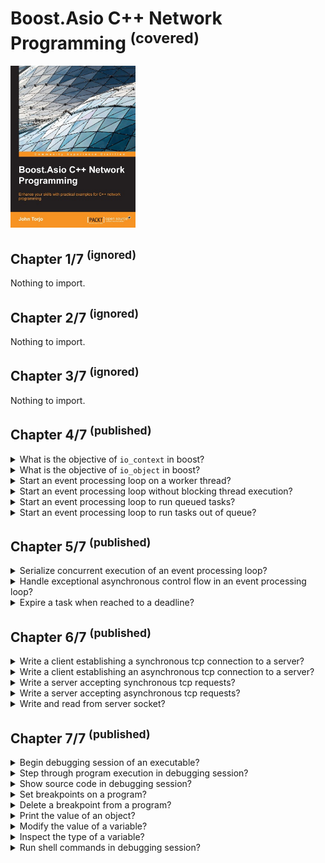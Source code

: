 # Boost.Asio C++ Network Programming <sup>(covered)</sup>
<img src="../covers/9781782163268.jpg" width="200"/>

## Chapter 1/7 <sup>(ignored)</sup>

Nothing to import.

## Chapter 2/7 <sup>(ignored)</sup>

Nothing to import.

## Chapter 3/7 <sup>(ignored)</sup>

Nothing to import.

## Chapter 4/7 <sup>(published)</sup>

<details>
<summary>What is the objective of <code>io_context</code> in boost?</summary>

> The I/O context is a channel that is used to access operating system resources
> and establish communication between our program and the operating system that
> performs I/O requests.

> **Resources**
> - Boost.Asio C++ Network Programming - Chapter 4

> **References**
> - https://www.boost.org/doc/libs/1_83_0/doc/html/boost_asio/reference/io_context.html
---
</details>

<details>
<summary>What is the objective of <code>io_object</code> in boost?</summary>

> The I/O object has the role of submitting I/O requests. For instance, the
> `tcp::socket` object will provide a socket programming request from our
> program to the operating system.

> **Resources**
> - Boost.Asio C++ Network Programming - Chapter 4
> ---
> **References**
> ---
</details>

<details>
<summary>Start an event processing loop on a worker thread?</summary>

> Running the `io_service` object's event processing loop will block the
> execution of the thread and will run ready handlers until there are no more
> ready handlers remaining or until the `io_service` object has been stopped.
>
> ```cpp
> #include <iostream>
> #include <boost/asio.hpp>
>
> int main()
> {
>     boost::asio::io_service service;
>     boost::asio::io_service::work work{service};
>     service.run();
>     // will not be reached: blocking service
> }
> ``````
>
> The `boost::asio::io_service::work` class is responsible for telling the
> `io_service` object when the work starts and when it has finished. It will
> make sure that the `io_service::run()` function will not exit during the time
> the work is underway. Also, it will make sure that the `io_service::run()`
> function exits when there is no unfinished work remaining.

> **Resources**
> - Boost.Asio C++ Network Programming - Chapter 4

> **References**
> - https://www.boost.org/doc/libs/1_83_0/doc/html/boost_asio/reference/io_context/run/overload1.html
---
</details>

<details>
<summary>Start an event processing loop without blocking thread execution?</summary>

> The `poll()` function will run the `io_service` object's event processing loop
> without blocking the execution of the thread. This will run the handlers until
> there are no more ready handlers remaining or until the `io_service` object
> has been stopped.
>
> ```cpp
> #include <iostream>
> #include <boost/asio.hpp>
>
> int main()
> {
>     boost::asio::io_service service;
>     boost::asio::io_service::work work{service};
>     service.poll();
>     // will be reached: non-blocking service
> }
> ``````
>
> ---
> **Resources**
> - Boost.Asio C++ Network Programming - Chapter 4

> **References**
> - https://www.boost.org/doc/libs/1_83_0/doc/html/boost_asio/reference/io_context/poll.html
---
</details>

<details>
<summary>Start an event processing loop to run queued tasks?</summary>

> The `post()` function requests the service to run its works after queueing up
> all the work. So it does not run the works immediately.
>
> Any thread calling `io_service::run()` function will block execution and wait
> for tasks to be enqueued, or finish existing tasks. Best practice is to attach
> `io_service` to slave threads so that they wait for tasks to be given and
> execute them while master threads assign new tasks to them.
>
> ```cpp
> #include <thread>
> #include <chrono>
> #include <functional>
> #include <boost/asio.hpp>
>
> void finish_tasks(boost::asio::io_service& service)
> {
>     service.run();
> }
>
> void some_work(std::size_t s)
> {
>     std::this_thread::sleep_for(std::chrono::seconds(s));
> }
>
> int main()
> {
>     boost::asio::io_service service;
>     std::thread worker{finish_tasks, std::ref(service)};
>     service.post(std::bind(some_work, 2));
>     worker.join();
> }
> ``````
>
> ---
> **Resources**
> - Boost.Asio C++ Network Programming - Chapter 4
> ---
> **References**
> - https://www.boost.org/doc/libs/1_83_0/doc/html/boost_asio/reference/io_context/post.html
> ---
</details>

<details>
<summary>Start an event processing loop to run tasks out of queue?</summary>

> The `dispatch()` function requests the service to run its works right away
> without queueing up.
>
> The `dispatch()` function can be invoked from the current worker thread, while
> the `post()` function has to wait until the handler of the worker is complete
> before it can be invoked. In other words, the `dispatch()` function's events
> can be executed from the current worker thread even if there are other pending
> events queued up, while the `post()` function's events have to wait until the
> handler completes the execution before being allowed to be executed.
>
> ```cpp
> #include <thread>
> #include <chrono>
> #include <functional>
> #include <boost/asio.hpp>
>
> void some_work(std::size_t s)
> {
>     std::this_thread::sleep_for(std::chrono::seconds(s));
> }
>
> void finish_tasks(boost::asio::io_service& service)
> {
>     service.run();
> }
>
> int main()
> {
>     boost::asio::io_service service;
>     std::thread worker{finish_tasks, std::ref(service)};
>     boost::asio::dispatch(service, std::bind(some_work, 2));
>     worker.join();
>     service.stop();
> }
> ``````
>
> ---
> **Resources**
> - Boost.Asio C++ Network Programming - Chapter 4
> ---
> **References**
> - https://www.boost.org/doc/libs/1_83_0/doc/html/boost_asio/reference/dispatch.html
> ---
</details>

## Chapter 5/7 <sup>(published)</sup>

<details>
<summary>Serialize concurrent execution of an event processing loop?</summary>

> Strand is a class in the <code>io_service</code> object that provides handler
> execution serialization. It can be used to ensure the work we have will be
> executed serially.
>
> ```cpp
> #include <thread>
> #include <chrono>
> #include <functional>
> #include <boost/asio.hpp>
>
> void some_work(std::size_t s)
> {
>     std::this_thread::sleep_for(std::chrono::seconds(s));
> }
>
> void finish_tasks(boost::asio::io_service& service)
> {
>     service.run();
> }
>
> int main()
> {
>     boost::asio::io_context service;
>     boost::asio::io_context::strand strand{service};
>     std::thread worker{finish_tasks, std::ref(service)};
>     strand.post(std::bind(some_work, 2));
>     service.post(strand.wrap(std::bind(some_work, 2)));
>     worker.join();
>     service.stop();
> }
> ``````
>
> The `boost::asio::io_context::strand::wrap()` function creates a new handler
> function object that will automatically pass the wrapped handler to the strand
> object's dispatch function when it is called.
>
> ---
> **Resources**
> - Boost.Asio C++ Network Programming - Chapter 5
> ---
> **References**
> ---
</details>

<details>
<summary>Handle exceptional asynchronous control flow in an event processing loop?</summary>

> ```cpp
> #include <thread>
> #include <mutex>
> #include <iostream>
> #include <exception>
> #include <boost/asio.hpp>
>
> std::mutex ostream_lock;
>
> void some_work()
> {
>     throw std::runtime_error("i/o failure");
> }
>
> void finish_tasks(boost::asio::io_service& service)
> {
>     try
>     {
>         service.run();
>     }
>     catch (std::runtime_error const& exp)
>     {
>         std::lock_guard<std::mutex> lock{ostream_lock};
>         std::cerr << exp.what() << "\n";
>     }
> }
>
> int main()
> {
>     boost::asio::io_context service;
>     std::thread worker{finish_tasks, std::ref(service)};
>     service.post(some_work);
>     service.post(some_work); // no more io context to dispatch
>     worker.join();
>     service.stop();
> }
> ``````
>
> ---
> **Resources**
> - Boost.Asio C++ Network Programming - Chapter 5
> ---
> **References**
> ---
</details>

<details>
<summary>Expire a task when reached to a deadline?</summary>

> ```cpp
> #include <thread>
> #include <chrono>
> #include <boost/asio.hpp>
>
> void some_work()
> {
>     std::this_thread::sleep_for(std::chrono::seconds(2));
> }
>
> void finish_tasks(boost::asio::io_service& service)
> {
>     service.run();
> }
>
> void timer_handler(boost::system::error_code const&)
> {
> }
>
> int main()
> {
>     boost::asio::io_context service;
>     boost::asio::io_context::strand strand{service};
>     std::thread worker{finish_tasks, std::ref(service)};
>     service.post(some_work);
>
>     boost::asio::deadline_timer timer{service};
>     timer.expires_from_now(boost::posix_time::seconds(1));
>     timer.async_wait(strand.wrap(timer_handler));
>
>     worker.join();
>     service.stop();
> }
> ``````
>
> ---
> **Resources**
> - Boost.Asio C++ Network Programming - Chapter 5
> ---
> **References**
> ---
</details>

## Chapter 6/7 <sup>(published)</sup>

<details>
<summary>Write a client establishing a synchronous tcp connection to a server?</summary>

> ```cpp
> #include <thread>
> #include <string>
> #include <boost/asio.hpp>
>
> void initialize_service(boost::asio::io_context& service)
> {
>     service.run();
> }
>
> int main()
> {
>     boost::asio::io_context service;
>     boost::asio::io_context::strand strand{service};
>
>     std::thread worker{initialize_service, std::ref(service)};
>
>     boost::asio::ip::tcp::socket socket{service};
>     boost::asio::ip::tcp::resolver resolver{service};
>     boost::asio::ip::tcp::resolver::query query{"127.0.0.1", std::to_string(9090)};
>     boost::asio::ip::tcp::resolver::iterator iterator = resolver.resolve(query);
>     boost::asio::ip::tcp::endpoint endpoint = *iterator;
>
>     socket.connect(endpoint);
>     socket.shutdown(boost::asio::ip::tcp::socket::shutdown_both);
>     socket.close();
>
>     worker.join();
>     service.stop();
> }
> ``````
>
> ---
> **Resources**
> - Boost.Asio C++ Network Programming - Chapter 6
> ---
> **References**
> ---
</details>

<details>
<summary>Write a client establishing an asynchronous tcp connection to a server?</summary>

> ```cpp
> #include <thread>
> #include <iostream>
> #include <functional>
> #include <boost/asio.hpp>
>
> void connection_worker(boost::asio::io_context& context)
> {
>     context.run();
> }
>
> void on_connect(boost::asio::ip::tcp::endpoint const& endpoint)
> {
>     std::cout << "connected to " << endpoint.address().to_string() << std::endl;
> }
>
> int main()
> {
>     boost::asio::io_context context{};
>     boost::asio::io_context::strand strand{context};
>     std::thread worker{connection_worker, std::ref(context)};
>
>     boost::asio::ip::tcp::socket socket{context};
>     boost::asio::ip::tcp::resolver resolver{context};
>
>     boost::asio::ip::tcp::resolver::query query{"127.0.0.1", "9000"};
>     boost::asio::ip::tcp::resolver::iterator endpoints = resolver.resolve(query);
>
>     boost::asio::ip::tcp::endpoint endpoint = *endpoints;
>     socket.async_connect(endpoint, std::bind(on_connect, std::ref(endpoint)));
>
>     socket.shutdown(boost::asio::ip::tcp::socket::shutdown_both);
>     socket.close();
>     worker.join();
>     context.stop();
> }
> ``````
>
> ---
> **Resources**
> - Boost.Asio C++ Network Programming - Chapter 6
> ---
> **References**
> ---
</details>

<details>
<summary>Write a server accepting synchronous tcp requests?</summary>

> ```cpp
> #include <iostream>
> #include <thread>
> #include <string>
> #include <functional>
> #include <boost/asio.hpp>
>
> static constexpr auto port{8888};
> static constexpr auto address{"127.0.0.1"};
>
> void connection_worker(boost::asio::io_context& context)
> {
>     context.run();
> }
>
> int main()
> {
>     boost::asio::io_context context{};
>     boost::asio::io_context::strand strand{context};
>     boost::asio::ip::tcp::socket socket{context};
>     boost::asio::ip::tcp::resolver resolver{context};
>     boost::asio::ip::tcp::acceptor acceptor{context};
>
>     std::thread worker(connection_worker, std::ref(context));
>
>     boost::asio::ip::tcp::resolver::query query{address, std::to_string(port)};
>     boost::asio::ip::tcp::resolver::iterator iterator{resolver.resolve(query)};
>     boost::asio::ip::tcp::endpoint endpoint{*iterator};
>
>     acceptor.open(endpoint.protocol());
>     acceptor.set_option(boost::asio::ip::tcp::acceptor::reuse_address(true));
>     acceptor.bind(endpoint);
>     acceptor.listen(boost::asio::socket_base::max_connections);
>
>     boost::asio::ip::address local_addr{endpoint.address()};
>     boost::asio::ip::port_type local_port{port};
>     std::clog << "listening " << local_addr << ":" << local_port << std::endl;
>
>     acceptor.accept(socket);
>
>     boost::asio::ip::tcp::endpoint client{socket.remote_endpoint()};
>     boost::asio::ip::address client_addr{client.address()};
>     boost::asio::ip::port_type client_port{client.port()};
>     std::clog << "client " << client_addr << ":" << client_port << std::endl;
>
>     acceptor.close();
>     socket.shutdown(boost::asio::ip::tcp::socket::shutdown_both);
>     socket.close();
>     context.stop();
>     worker.join();
> }
> ``````
>
> ---
> **Resources**
> - Boost.Asio C++ Network Programming - Chapter 6

> **References**
> ---
</details>


<details>
<summary>Write a server accepting asynchronous tcp requests?</summary>

> ```cpp
> #include <iostream>
> #include <memory>
> #include <thread>
> #include <string>
> #include <functional>
> #include <boost/asio.hpp>
>
> static constexpr auto port{8888};
> static constexpr auto address{"127.0.0.1"};
>
> void connection_worker(boost::asio::io_context& context)
> {
>     context.run();
> }
>
> void on_accept(boost::asio::ip::tcp::socket& socket, std::shared_ptr<boost::asio::io_context::work> work)
> {
>     boost::asio::ip::tcp::endpoint client{socket.remote_endpoint()};
>     boost::asio::ip::address client_addr{client.address()};
>     boost::asio::ip::port_type client_port{client.port()};
>     std::clog << "client " << client_addr << ":" << client_port << std::endl;
>
>     socket.shutdown(boost::asio::ip::tcp::socket::shutdown_both);
>     socket.close();
>     work.reset();
> }
>
> int main()
> {
>     boost::asio::io_context context{};
>     boost::asio::io_context::strand strand{context};
>     auto work{std::make_shared<boost::asio::io_context::work>(context)};
>     boost::asio::ip::tcp::socket socket{context};
>     boost::asio::ip::tcp::resolver resolver{context};
>     boost::asio::ip::tcp::acceptor acceptor{context};
>
>     std::thread worker(connection_worker, std::ref(context));
>
>     boost::asio::ip::tcp::resolver::query query{address, std::to_string(port)};
>     boost::asio::ip::tcp::resolver::iterator iterator{resolver.resolve(query)};
>     boost::asio::ip::tcp::endpoint endpoint{*iterator};
>
>     acceptor.open(endpoint.protocol());
>     acceptor.set_option(boost::asio::ip::tcp::acceptor::reuse_address(true));
>     acceptor.bind(endpoint);
>     acceptor.listen(boost::asio::socket_base::max_connections);
>
>     boost::asio::ip::address local_addr{endpoint.address()};
>     boost::asio::ip::port_type local_port{port};
>     std::clog << "listening " << local_addr << ":" << local_port << std::endl;
>
>     acceptor.async_accept(socket, std::bind(on_accept, std::ref(socket), std::move(work)));
>
>     worker.join();
>     acceptor.close();
>     context.stop();
> }
> ``````
>
> ---
> **Resources**
> - Boost.Asio C++ Network Programming - Chapter 6
> ---
> **References**
> ---
</details>

<details>
<summary>Write and read from server socket?</summary>

> ```cpp
> #include <iostream>
> #include <algorithm>
> #include <numeric>
> #include <memory>
> #include <thread>
> #include <string>
> #include <vector>
> #include <list>
> #include <functional>
> #include <boost/asio.hpp>
>
> static constexpr auto port{8888};
> static constexpr auto address{"127.0.0.1"};
>
> std::vector<std::uint8_t> receive_buffer(4096);
> std::size_t receive_buffer_index{};
> std::list<std::vector<std::uint8_t>> send_buffer;
>
> void connection_worker(boost::asio::io_context&);
> void on_send(boost::asio::ip::tcp::socket&, std::list<std::vector<std::uint8_t>>::iterator);
> void send(boost::asio::ip::tcp::socket&, void const*, std::size_t);
> void on_receive(boost::asio::ip::tcp::socket&, std::size_t);
> void receive(boost::asio::ip::tcp::socket&);
> void on_accept(boost::asio::ip::tcp::socket&, std::shared_ptr<boost::asio::io_context::work>);
>
> void connection_worker(boost::asio::io_context& context)
> {
>     context.run();
> }
>
> void on_send(boost::asio::ip::tcp::socket& socket, std::list<std::vector<std::uint8_t>>::iterator node)
> {
>     send_buffer.erase(node);
>
>     if (!send_buffer.empty())
>     {
>         boost::asio::async_write(
>             socket,
>             boost::asio::buffer(send_buffer.front()),
>             std::bind(on_send, boost::asio::placeholders::error, send_buffer.begin())
>         );
>     }
> }
>
> void send(boost::asio::ip::tcp::socket& socket, void const* buffer, std::size_t length)
> {
>     std::vector<std::uint8_t> output;
>     std::copy((std::uint8_t const*)buffer, (std::uint8_t const*)buffer + length, std::back_inserter(output));
>
>     send_buffer.push_back(output);
>
>     boost::asio::async_write(
>         socket,
>         boost::asio::buffer(send_buffer.front()),
>         std::bind(on_send, boost::asio::placeholders::error, send_buffer.begin())
>     );
> }
>
> void on_receive(boost::asio::ip::tcp::socket& socket, std::size_t bytes_transferred)
> {
>     receive_buffer_index += bytes_transferred;
>
>     for (std::size_t index{}; index < receive_buffer_index; ++index)
>     {
>         std::cout << (char)receive_buffer[index] << " ";
>     }
>     std::cout << std::endl;
>     receive_buffer_index = 0;
>
>     receive(socket);
> }
>
> void receive(boost::asio::ip::tcp::socket& socket)
> {
>     socket.async_read_some(
>         boost::asio::buffer(
>             &receive_buffer[receive_buffer_index],
>             receive_buffer.size() - receive_buffer_index
>         ),
>         std::bind(on_receive, std::ref(socket), 1)
>     );
> }
>
> void on_accept(boost::asio::ip::tcp::socket& socket, std::shared_ptr<boost::asio::io_context::work> work)
> {
>     boost::asio::ip::tcp::endpoint client{socket.remote_endpoint()};
>     boost::asio::ip::address client_addr{client.address()};
>     boost::asio::ip::port_type client_port{client.port()};
>     std::clog << "client " << client_addr << ":" << client_port << std::endl;
>
>     send(socket, "payload", 7);
>     receive(socket);
>
>     socket.shutdown(boost::asio::ip::tcp::socket::shutdown_both);
>     socket.close();
>     work.reset();
> }
>
> int main()
> {
>     boost::asio::io_context context{};
>     boost::asio::io_context::strand strand{context};
>     auto work{std::make_shared<boost::asio::io_context::work>(context)};
>     boost::asio::ip::tcp::socket socket{context};
>     boost::asio::ip::tcp::resolver resolver{context};
>     boost::asio::ip::tcp::acceptor acceptor{context};
>
>     std::thread worker(connection_worker, std::ref(context));
>
>     boost::asio::ip::tcp::resolver::query query{address, std::to_string(port)};
>     boost::asio::ip::tcp::resolver::iterator iterator{resolver.resolve(query)};
>     boost::asio::ip::tcp::endpoint endpoint{*iterator};
>
>     acceptor.open(endpoint.protocol());
>     acceptor.set_option(boost::asio::ip::tcp::acceptor::reuse_address(true));
>     acceptor.bind(endpoint);
>     acceptor.listen(boost::asio::socket_base::max_connections);
>
>     boost::asio::ip::address local_addr{endpoint.address()};
>     boost::asio::ip::port_type local_port{port};
>     std::clog << "listening " << local_addr << ":" << local_port << std::endl;
>
>     acceptor.async_accept(socket, std::bind(on_accept, std::ref(socket), std::move(work)));
>
>     worker.join();
>     acceptor.close();
>     context.stop();
> }
> ``````
>
> ---
> **Resources**
> - Boost.Asio C++ Network Programming - Chapter 6

> **References**
> ---
</details>

## Chapter 7/7 <sup>(published)</sup>

<details>
<summary>Begin debugging session of an executable?</summary>

> - `start`: starts debugging session by running program line-by-line.
> - `run`: starts debugging session running program as usual.
>
> ---
> **Resources**
> - Boost.Asio C++ Network Programming - Chapter 7
> ---
> **References**
> ---
</details>

<details>
<summary>Step through program execution in debugging session?</summary>

> - `continue`: Will resume the execution of the program until it completes.
> - `step`: Executes program one more step. Step might be one line of source
>   code or one machine instruction.
> - `next`: Executes program similar to `step`, but it only continues to the
>   next line in the current stack frame and will not step into functions.
>
> ---
> **Resources**
> - Boost.Asio C++ Network Programming - Chapter 7
> ---
> **References**
> ---
</details>

<details>
<summary>Show source code in debugging session?</summary>

> `list` displays 10 lines of source code. To see how many lines of source code
> will be displayed enter `show listsize`. To adjust the lines of source code
> displayed enter `set listsize 20`.
>
> ---
> **Resources**
> - Boost.Asio C++ Network Programming - Chapter 7
> ---
> **References**
> ---
</details>

<details>
<summary>Set breakpoints on a program?</summary>

> ```gdb
> break 50`
> break *main
> break *main+50
> break source.cpp:main+50
> ``````

> **Resources**
> - Boost.Asio C++ Network Programming - Chapter 7

> **References**
> ---
</details>

<details>
<summary>Delete a breakpoint from a program?</summary>

> `delete 1`

> **Resources**
> - Boost.Asio C++ Network Programming - Chapter 7
> ---
> **References**
> ---
</details>

<details>
<summary>Print the value of an object?</summary>

> `print `

> **Resources**
> - Boost.Asio C++ Network Programming - Chapter 7

> **References**
> ---
</details>


<details>
<summary>Modify the value of a variable?</summary>

> `set var random_number = 5`
>
> ---
> **Resources**
> - Boost.Asio C++ Network Programming - Chapter 7
> ---
> **References**
> ---
</details>

<details>
<summary>Inspect the type of a variable?</summary>

> `whatis random_number`
>
> ---
> **Resources**
> - Boost.Asio C++ Network Programming - Chapter 7

> **References**
> ---
</details>

<details>
<summary>Run shell commands in debugging session?</summary>

> `shell pwd`
>
> ---
> **Resources**
> - Boost.Asio C++ Network Programming - Chapter 7

> **References**
> ---
</details>
